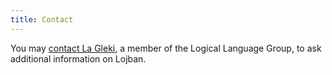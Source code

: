 ```yaml
---
title: Contact
---
```


You may [contact La Gleki](mailto:gleki.is.my.name@gmail.com), a member of the Logical Language Group, to ask additional information on Lojban.
